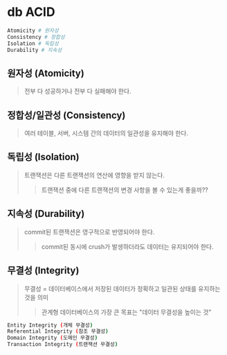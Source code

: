 # db ACID

```sh
Atomicity # 원자성
Consistency # 정합성
Isolation # 독립성
Durability # 지속성
```

## 원자성 (Atomicity)

> 전부 다 성공하거나 전부 다 실패해야 한다.

## 정합성/일관성 (Consistency)

> 여러 테이블, 서버, 시스템 간의 데이터의 일관성을 유지해야 한다.

## 독립성 (Isolation)

> 트랜잭션은 다른 트랜잭션의 연산에 영향을 받지 않는다.
>
> > 트랜잭션 중에 다른 트랜잭션의 변경 사항을 볼 수 있는게 좋을까??

## 지속성 (Durability)

> commit된 트랜잭션은 영구적으로 반영되어야 한다.
>
> > commit된 동시에 crush가 발생하더라도 데이터는 유지되어야 한다.

## 무결성 (Integrity)

> 무결성 = 데이터베이스에서 저장된 데이터가 정확하고 일관된 상태를 유지하는 것을 의미
>
> > 관계형 데이터베이스의 가장 큰 목표는 "데이터 무결성을 높이는 것"

```sh
Entity Integrity (개체 무결성)
Referential Integrity (참조 무결성)
Domain Integrity (도메인 무결성)
Transaction Integrity (트랜잭션 무결성)
```
